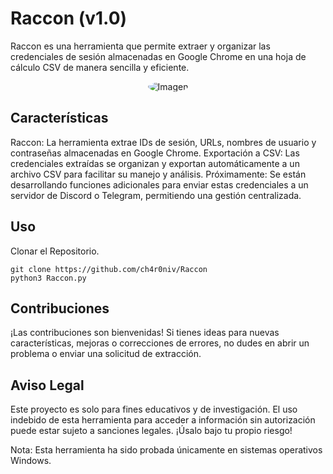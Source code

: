 # Raccon (v1.0)
Raccon es una herramienta que permite extraer y organizar las credenciales de sesión almacenadas en Google Chrome en una hoja de cálculo CSV de manera sencilla y eficiente.

<p align="center">
  <img src="https://images.immediate.co.uk/production/volatile/sites/3/2022/11/Rocket-Guardians-4271d44.jpg?quality=90&resize=620,414" alt="Imagen" style="max-width: 100%;border-radius: 50%;" />
</p>

## Características
Raccon: La herramienta extrae IDs de sesión, URLs, nombres de usuario y contraseñas almacenadas en Google Chrome.
Exportación a CSV: Las credenciales extraídas se organizan y exportan automáticamente a un archivo CSV para facilitar su manejo y análisis.
Próximamente: Se están desarrollando funciones adicionales para enviar estas credenciales a un servidor de Discord o Telegram, permitiendo una gestión centralizada.

## Uso
Clonar el Repositorio.
```
git clone https://github.com/ch4r0niv/Raccon
python3 Raccon.py
```

## Contribuciones
¡Las contribuciones son bienvenidas! Si tienes ideas para nuevas características, mejoras o correcciones de errores, no dudes en abrir un problema o enviar una solicitud de extracción.

## Aviso Legal
Este proyecto es solo para fines educativos y de investigación. El uso indebido de esta herramienta para acceder a información sin autorización puede estar sujeto a sanciones legales. ¡Úsalo bajo tu propio riesgo!

Nota: Esta herramienta ha sido probada únicamente en sistemas operativos Windows.
